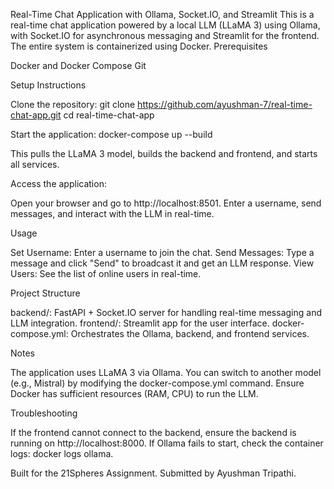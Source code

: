 Real-Time Chat Application with Ollama, Socket.IO, and Streamlit
This is a real-time chat application powered by a local LLM (LLaMA 3) using Ollama, with Socket.IO for asynchronous messaging and Streamlit for the frontend. The entire system is containerized using Docker.
Prerequisites

Docker and Docker Compose
Git

Setup Instructions

Clone the repository:
git clone https://github.com/ayushman-7/real-time-chat-app.git
cd real-time-chat-app


Start the application:
docker-compose up --build


This pulls the LLaMA 3 model, builds the backend and frontend, and starts all services.


Access the application:

Open your browser and go to http://localhost:8501.
Enter a username, send messages, and interact with the LLM in real-time.



Usage

Set Username: Enter a username to join the chat.
Send Messages: Type a message and click "Send" to broadcast it and get an LLM response.
View Users: See the list of online users in real-time.

Project Structure

backend/: FastAPI + Socket.IO server for handling real-time messaging and LLM integration.
frontend/: Streamlit app for the user interface.
docker-compose.yml: Orchestrates the Ollama, backend, and frontend services.

Notes

The application uses LLaMA 3 via Ollama. You can switch to another model (e.g., Mistral) by modifying the docker-compose.yml command.
Ensure Docker has sufficient resources (RAM, CPU) to run the LLM.

Troubleshooting

If the frontend cannot connect to the backend, ensure the backend is running on http://localhost:8000.
If Ollama fails to start, check the container logs: docker logs ollama.


Built for the 21Spheres Assignment. Submitted by Ayushman Tripathi.
